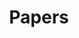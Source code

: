 ---
title: Papers
description: 读论文

# Badge style
style:
    background: "#2a9d8f"
    color: "#fff"
---